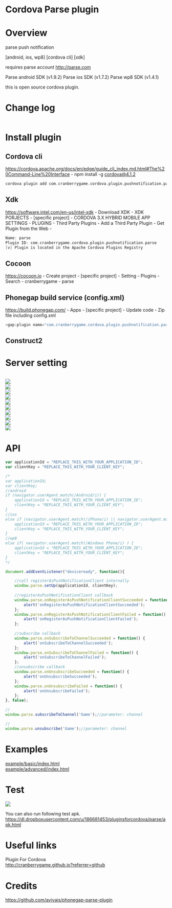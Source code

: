 Cordova Parse plugin
====================
# Overview #
parse push notification

[android, ios, wp8] [cordova cli] [xdk]

requires parse account http://parse.com

Parse android SDK (v1.9.2)
Parse ios SDK (v1.7.2)
Parse wp8 SDK (v1.4.1)

this is open source cordova plugin.

# Change log #
```c
```
# Install plugin #

## Cordova cli ##
https://cordova.apache.org/docs/en/edge/guide_cli_index.md.html#The%20Command-Line%20Interface - npm install -g cordova@4.1.2
```c
cordova plugin add com.cranberrygame.cordova.plugin.pushnotification.parse
```

## Xdk ##
https://software.intel.com/en-us/intel-xdk - Download XDK - XDK PORJECTS - [specific project] - CORDOVA 3.X HYBRID MOBILE APP SETTINGS - PLUGINS - Third Party Plugins - Add a Third Party Plugin - Get Plugin from the Web -
```c
Name: parse
Plugin ID: com.cranberrygame.cordova.plugin.pushnotification.parse
[v] Plugin is located in the Apache Cordova Plugins Registry
```

## Cocoon ##
https://cocoon.io - Create project - [specific project] - Setting - Plugins - Search - cranberrygame - parse

## Phonegap build service (config.xml) ##
https://build.phonegap.com/ - Apps - [specific project] - Update code - Zip file including config.xml
```c
<gap:plugin name="com.cranberrygame.cordova.plugin.pushnotification.parse" source="plugins.cordova.io" />
```
## Construct2 ##

# Server setting #
```c
```

<img src="https://github.com/cranberrygame/cordova-plugin-pushnotification-parse/blob/master/doc/1.png"><br>
<img src="https://github.com/cranberrygame/cordova-plugin-pushnotification-parse/blob/master/doc/2.png"><br>
<img src="https://github.com/cranberrygame/cordova-plugin-pushnotification-parse/blob/master/doc/3.png"><br>
<img src="https://github.com/cranberrygame/cordova-plugin-pushnotification-parse/blob/master/doc/4.png"><br>
<img src="https://github.com/cranberrygame/cordova-plugin-pushnotification-parse/blob/master/doc/5.png"><br>
<img src="https://github.com/cranberrygame/cordova-plugin-pushnotification-parse/blob/master/doc/6.png"><br>
<img src="https://github.com/cranberrygame/cordova-plugin-pushnotification-parse/blob/master/doc/ios1.png"><br>
<img src="https://github.com/cranberrygame/cordova-plugin-pushnotification-parse/blob/master/doc/ios2.png"><br>
<img src="https://github.com/cranberrygame/cordova-plugin-pushnotification-parse/blob/master/doc/ios3.png"><br>
<img src="https://github.com/cranberrygame/cordova-plugin-pushnotification-parse/blob/master/doc/ios4.png">

# API #
```javascript
var applicationId = "REPLACE_THIS_WITH_YOUR_APPLICATION_ID";
var clientKey = "REPLACE_THIS_WITH_YOUR_CLIENT_KEY";

/*
var applicationId;
var clientKey;
//android
if (navigator.userAgent.match(/Android/i)) {
	applicationId = "REPLACE_THIS_WITH_YOUR_APPLICATION_ID";
	clientKey = "REPLACE_THIS_WITH_YOUR_CLIENT_KEY";
}
//ios
else if (navigator.userAgent.match(/iPhone/i) || navigator.userAgent.match(/iPad/i)) {
	applicationId = "REPLACE_THIS_WITH_YOUR_APPLICATION_ID";
	clientKey = "REPLACE_THIS_WITH_YOUR_CLIENT_KEY";
}
//wp8
else if( navigator.userAgent.match(/Windows Phone/i) ) {
	applicationId = "REPLACE_THIS_WITH_YOUR_APPLICATION_ID";
	clientKey = "REPLACE_THIS_WITH_YOUR_CLIENT_KEY";
}
*/

document.addEventListener("deviceready", function(){

	//call registerAsPushNotificationClient internally
	window.parse.setUp(applicationId, clientKey);
	
	//registerAsPushNotificationClient callback
	window.parse.onRegisterAsPushNotificationClientSucceeded = function() {
		alert('onRegisterAsPushNotificationClientSucceeded');
	};
	window.parse.onRegisterAsPushNotificationClientFailed = function() {
		alert('onRegisterAsPushNotificationClientFailed');
	};
	
	//subscribe callback
	window.parse.onSubscribeToChannelSucceeded = function() {
		alert('onSubscribeToChannelSucceeded');
	};
	window.parse.onSubscribeToChannelFailed = function() {
		alert('onSubscribeToChannelFailed');
	};	
	//unsubscribe callback
	window.parse.onUnsubscribeSucceeded = function() {
		alert('onUnsubscribeSucceeded');
	};
	window.parse.onUnsubscribeFailed = function() {
		alert('onUnsubscribeFailed');
	};	
}, false);

//
window.parse.subscribeToChannel('Game');//parameter: channel

//
window.parse.unsubscribe('Game');//parameter: channel
```
# Examples #
<a href="https://github.com/cranberrygame/cordova-plugin-pushnotification-parse/blob/master/example/basic/index.html">example/basic/index.html</a><br>
<a href="https://github.com/cranberrygame/cordova-plugin-pushnotification-parse/blob/master/example/advanced/index.html">example/advanced/index.html</a><br>

# Test #

[![](http://img.youtube.com/vi/xX4znfZx8HE/0.jpg)](https://www.youtube.com/watch?v=xX4znfZx8HE&feature=youtu.be "Youtube")

You can also run following test apk.
https://dl.dropboxusercontent.com/u/186681453/pluginsforcordova/parse/apk.html

# Useful links #

Plugin For Cordova<br>
http://cranberrygame.github.io?referrer=github

# Credits #

https://github.com/avivais/phonegap-parse-plugin
